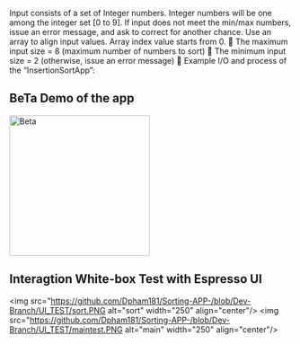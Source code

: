 Input consists of a set of Integer numbers. Integer numbers will be one among the
integer set [0 to 9]. If input does not meet the min/max numbers, issue an error
message, and ask to correct for another chance. Use an array to align input values. Array
index value starts from 0.
 The maximum input size = 8 (maximum number of numbers to sort)
 The minimum input size = 2 (otherwise, issue an error message)
 Example I/O and process of the “InsertionSortApp”:


##  BeTa Demo of the app
 <img src="https://github.com/Dpham181/Sorting-APP-/blob/master/beta.gif" alt="Beta" width="250" align="center" />


## Interagtion White-box Test with Espresso UI 

<img src="https://github.com/Dpham181/Sorting-APP-/blob/Dev-Branch/UI_TEST/sort.PNG alt="sort" width="250" align="center"/>
<img src="https://github.com/Dpham181/Sorting-APP-/blob/Dev-Branch/UI_TEST/maintest.PNG alt="main" width="250" align="center"/>
